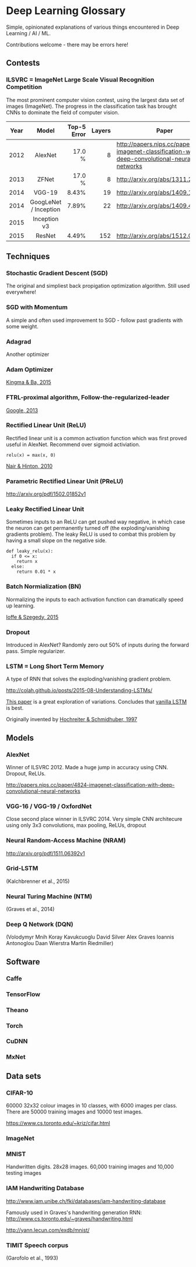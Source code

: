 
# Deep Learning Glossary

Simple, opinionated explanations of various things encountered in
Deep Learning / AI / ML. 

Contributions welcome - there may be errors here!

## Contests

### ILSVRC = ImageNet Large Scale Visual Recognition Competition 

The most prominent computer vision contest, using the largest data set of images (ImageNet).
The progress in the classification task has brought CNNs to dominate the field of computer vision.

| Year          | Model                     | Top-5 Error | Layers | Paper
| ------------- |:-------------------------:| -----------:|-------:|------------------------------
| 2012          | AlexNet                   |     17.0 %  |      8 | http://papers.nips.cc/paper/4824-imagenet-classification-with-deep-convolutional-neural-networks
| 2013          | ZFNet                     |     17.0 %  |      8 | http://arxiv.org/abs/1311.2901
| 2014          | VGG-19                    |      8.43%  |     19 | http://arxiv.org/abs/1409.1556
| 2014          | GoogLeNet / Inception     |      7.89%  |     22 | http://arxiv.org/abs/1409.4842
| 2015          | Inception v3              |             |        | 
| 2015          | ResNet                    |      4.49%  |    152 | http://arxiv.org/abs/1512.03385


## Techniques

### Stochastic Gradient Descent (SGD)

The original and simpliest back propigation optimization algorithm. Still used everywhere!

### SGD with Momentum 

A simple and often used improvement to SGD - follow past gradients with some weight.

### Adagrad

Another optimizer

### Adam Optimizer 

[Kingma & Ba, 2015](http://arxiv.org/pdf/1412.6980v7.pdf)

### FTRL-proximal algorithm, Follow-the-regularized-leader

[Google, 2013](https://www.eecs.tufts.edu/~dsculley/papers/ad-click-prediction.pdf)

### Rectified Linear Unit (ReLU)

Rectified linear unit is a common activation function which was first proved useful in AlexNet.
Recommend over sigmoid activiation.

```
relu(x) = max(x, 0)
```

[Nair & Hinton, 2010](http://www.cs.toronto.edu/~fritz/absps/reluICML.pdf)

### Parametric Rectified Linear Unit (PReLU)

http://arxiv.org/pdf/1502.01852v1

### Leaky Rectified Linear Unit

Sometimes inputs to an ReLU can get pushed way negative, in which case the
neuron can get permanently turned off (the exploding/vanishing gradients problem).
The leaky ReLU is used to combat this problem by having a small slope on the
negative side.

```
def leaky_relu(x): 
  if 0 <= x:
    return x
  else:
    return 0.01 * x
```


### Batch Normialization (BN)

Normalizing the inputs to each activation function can dramatically speed up
learning.

[Ioffe & Szegedy, 2015](http://arxiv.org/abs/1502.03167)

### Dropout

Introduced in AlexNet? Randomly zero out 50% of inputs during the forward pass.
Simple regularizer.

### LSTM = Long Short Term Memory

A type of RNN that solves the exploding/vanishing gradient problem.

http://colah.github.io/posts/2015-08-Understanding-LSTMs/

[This paper](http://arxiv.org/abs/1503.04069) is a great exploration of
variations. Concludes that [vanilla LSTM](http://www.sciencedirect.com/science/article/pii/S0893608005001206) is best.

Originally invented by [Hochreiter & Schmidhuber, 1997](http://deeplearning.cs.cmu.edu/pdfs/Hochreiter97_lstm.pdf)



## Models

### AlexNet

Winner of ILSVRC 2012. Made a huge jump in accuracy using CNN. 
Dropout, ReLUs.

http://papers.nips.cc/paper/4824-imagenet-classification-with-deep-convolutional-neural-networks

### VGG-16 / VGG-19 / OxfordNet
Close second place winner in ILSVRC 2014. Very simple CNN architecure using only
3x3 convolutions, max pooling, ReLUs, dropout

### Neural Random-Access Machine (NRAM)

http://arxiv.org/pdf/1511.06392v1


### Grid-LSTM

(Kalchbrenner et al., 2015)


### Neural Turing Machine (NTM)

(Graves et al., 2014)


### Deep Q Network (DQN)

(Volodymyr Mnih Koray Kavukcuoglu David Silver Alex Graves Ioannis Antonoglou
Daan Wierstra Martin Riedmiller)

## Software

### Caffe

### TensorFlow

### Theano 

### Torch

### CuDNN

### MxNet



## Data sets

### CIFAR-10

60000 32x32 colour images in 10 classes, with 6000 images per class. There are 50000 training images and 10000 test images. 

https://www.cs.toronto.edu/~kriz/cifar.html

### ImageNet

### MNIST

Handwritten digits. 28x28 images. 60,000 training images and 10,000 testing images

### IAM Handwriting Database

http://www.iam.unibe.ch/fki/databases/iam-handwriting-database

Famously used in Graves's handwriting generation RNN: http://www.cs.toronto.edu/~graves/handwriting.html

http://yann.lecun.com/exdb/mnist/

### TIMIT Speech corpus 

(Garofolo et al., 1993) 
